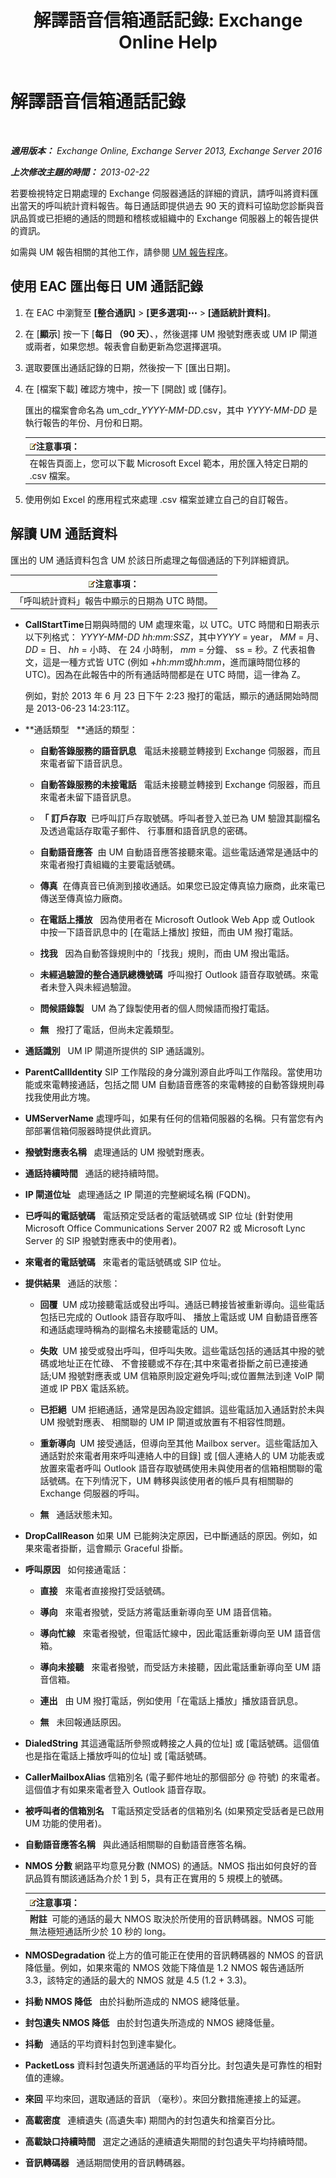 ﻿---
title: '解譯語音信箱通話記錄: Exchange Online Help'
TOCTitle: 解譯語音信箱通話記錄
ms:assetid: 368d9c58-61a2-43d5-8189-d3469a9e2a8d
ms:mtpsurl: https://technet.microsoft.com/zh-tw/library/JJ659061(v=EXCHG.150)
ms:contentKeyID: 50553961
ms.date: 05/23/2018
mtps_version: v=EXCHG.150
ms.translationtype: MT
---

# 解譯語音信箱通話記錄

 

_**適用版本：** Exchange Online, Exchange Server 2013, Exchange Server 2016_

_**上次修改主題的時間：** 2013-02-22_

若要檢視特定日期處理的 Exchange 伺服器通話的詳細的資訊，請呼叫將資料匯出當天的呼叫統計資料報告。每日通話即提供過去 90 天的資料可協助您診斷與音訊品質或已拒絕的通話的問題和稽核或組織中的 Exchange 伺服器上的報告提供的資訊。

如需與 UM 報告相關的其他工作，請參閱 [UM 報告程序](um-reports-procedures-exchange-2013-help.md)。

## 使用 EAC 匯出每日 UM 通話記錄

1.  在 EAC 中瀏覽至 **\[整合通訊\]** \> **\[更多選項\]**![更多選項圖示](images/JJ150550.5381819e-3b21-4873-8714-e9b956290b28(EXCHG.150).gif "更多選項圖示") \> **\[通話統計資料\]**。

2.  在 \[**顯示**\] 按一下 \[**每日 （90 天）**、，然後選擇 UM 撥號對應表或 UM IP 閘道或兩者，如果您想。報表會自動更新為您選擇選項。

3.  選取要匯出通話記錄的日期，然後按一下 \[匯出日期\]。

4.  在 \[檔案下載\] 確認方塊中，按一下 \[開啟\] 或 \[儲存\]。
    
    匯出的檔案會命名為 um\_cdr\_*YYYY-MM-DD*.csv，其中 *YYYY-MM-DD* 是執行報告的年份、月份和日期。
    
    <table>
    <thead>
    <tr class="header">
    <th><img src="images/Bb124558.note(EXCHG.150).gif" title="注意事項" alt="注意事項" />注意事項：</th>
    </tr>
    </thead>
    <tbody>
    <tr class="odd">
    <td>在報告頁面上，您可以下載 Microsoft Excel 範本，用於匯入特定日期的 .csv 檔案。</td>
    </tr>
    </tbody>
    </table>


5.  使用例如 Excel 的應用程式來處理 .csv 檔案並建立自己的自訂報告。

## 解讀 UM 通話資料

匯出的 UM 通話資料包含 UM 於該日所處理之每個通話的下列詳細資訊。

<table>
<thead>
<tr class="header">
<th><img src="images/Bb124558.note(EXCHG.150).gif" title="注意事項" alt="注意事項" />注意事項：</th>
</tr>
</thead>
<tbody>
<tr class="odd">
<td>「呼叫統計資料」報告中顯示的日期為 UTC 時間。</td>
</tr>
</tbody>
</table>


  - **CallStartTime**日期與時間的 UM 處理來電，以 UTC。UTC 時間和日期表示以下列格式： *YYYY-MM-DD hh:mm:SSZ*，其中*YYYY* = year， *MM* = 月、 *DD* = 日、 *hh* = 小時、 在 24 小時制， *mm* = 分鐘、 ss = 秒。Z 代表祖魯文，這是一種方式皆 UTC (例如 +*hh*:*mm*或*hh*:*mm*，進而讓時間位移的 UTC)。因為在此報告中的所有通話時間都是在 UTC 時間，這一律為 Z。
    
    例如，對於 2013 年 6 月 23 日下午 2:23 撥打的電話，顯示的通話開始時間是 2013-06-23 14:23:11Z。

  - **通話類型   **通話的類型：
    
      - **自動答錄服務的語音訊息**   電話未接聽並轉接到 Exchange 伺服器，而且來電者留下語音訊息。
    
      - **自動答錄服務的未接電話**   電話未接聽並轉接到 Exchange 伺服器，而且來電者未留下語音訊息。
    
      - **「 訂戶存取**  已呼叫訂戶存取號碼。呼叫者登入並已為 UM 驗證其副檔名及透過電話存取電子郵件、 行事曆和語音訊息的密碼。
    
      - **自動語音應答**  由 UM 自動語音應答接聽來電。這些電話通常是通話中的來電者撥打貴組織的主要電話號碼。
    
      - **傳真**  在傳真音已偵測到接收通話。如果您已設定傳真協力廠商，此來電已傳送至傳真協力廠商。
    
      - **在電話上播放**   因為使用者在 Microsoft Outlook Web App 或 Outlook 中按一下語音訊息中的 \[在電話上播放\] 按鈕，而由 UM 撥打電話。
    
      - **找我**   因為自動答錄規則中的「找我」規則，而由 UM 撥出電話。
    
      - **未經過驗證的整合通訊總機號碼**  呼叫撥打 Outlook 語音存取號碼。來電者未登入與未經過驗證。
    
      - **問候語錄製**   UM 為了錄製使用者的個人問候語而撥打電話。
    
      - **無**   撥打了電話，但尚未定義類型。

  - **通話識別**   UM IP 閘道所提供的 SIP 通話識別。

  - **ParentCallIdentity** SIP 工作階段的身分識別源自此呼叫工作階段。當使用功能或來電轉接通話，包括之間 UM 自動語音應答的來電轉接的自動答錄規則尋找我使用此方塊。

  - **UMServerName** 處理呼叫，如果有任何的信箱伺服器的名稱。只有當您有內部部署信箱伺服器時提供此資訊。

  - **撥號對應表名稱**   處理通話的 UM 撥號對應表。

  - **通話持續時間**   通話的總持續時間。

  - **IP 閘道位址**   處理通話之 IP 閘道的完整網域名稱 (FQDN)。

  - **已呼叫的電話號碼**   電話預定受話者的電話號碼或 SIP 位址 (針對使用 Microsoft Office Communications Server 2007 R2 或 Microsoft Lync Server 的 SIP 撥號對應表中的使用者)。

  - **來電者的電話號碼**   來電者的電話號碼或 SIP 位址。

  - **提供結果**   通話的狀態：
    
      - **回覆**  UM 成功接聽電話或發出呼叫。通話已轉接皆被重新導向。這些電話包括已完成的 Outlook 語音存取呼叫、 播放上電話或 UM 自動語音應答和通話處理時稱為的副檔名未接聽電話的 UM。
    
      - **失敗**  UM 接受或發出呼叫，但呼叫失敗。這些電話包括的通話其中撥的號碼或地址正在忙碌、 不會接聽或不存在;其中來電者掛斷之前已連接通話;UM 撥號對應表或 UM 信箱原則設定避免呼叫;或位置無法到達 VoIP 閘道或 IP PBX 電話系統。
    
      - **已拒絕**  UM 拒絕通話，通常是因為設定錯誤。這些電話加入通話對於未與 UM 撥號對應表、 相關聯的 UM IP 閘道或放置有不相容性問題。
    
      - **重新導向**  UM 接受通話，但導向至其他 Mailbox server。這些電話加入通話對於來電者用來呼叫連絡人中的目錄\] 或 \[個人連絡人的 UM 功能表或放置來電者呼叫 Outlook 語音存取號碼使用未與使用者的信箱相關聯的電話號碼。在下列情況下，UM 轉移與該使用者的帳戶具有相關聯的 Exchange 伺服器的呼叫。
    
      - **無**   通話狀態未知。

  - **DropCallReason** 如果 UM 已能夠決定原因，已中斷通話的原因。例如，如果來電者掛斷，這會顯示 Graceful 掛斷。

  - **呼叫原因**   如何接通電話：
    
      - **直接**   來電者直接撥打受話號碼。
    
      - **導向**   來電者撥號，受話方將電話重新導向至 UM 語音信箱。
    
      - **導向忙線**   來電者撥號，但電話忙線中，因此電話重新導向至 UM 語音信箱。
    
      - **導向未接聽**   來電者撥號，而受話方未接聽，因此電話重新導向至 UM 語音信箱。
    
      - **連出**   由 UM 撥打電話，例如使用「在電話上播放」播放語音訊息。
    
      - **無**   未回報通話原因。

  - **DialedString** 其這通電話所參照或轉接之人員的位址\] 或 \[電話號碼。這個值也是指在電話上播放呼叫的位址\] 或 \[電話號碼。

  - **CallerMailboxAlias** 信箱別名 (電子郵件地址的那個部分 @ 符號) 的來電者。這個值才有如果來電者登入 Outlook 語音存取。

  - **被呼叫者的信箱別名**   T電話預定受話者的信箱別名 (如果預定受話者是已啟用 UM 功能的使用者)。

  - **自動語音應答名稱**   與此通話相關聯的自動語音應答名稱。

  - **NMOS 分數** 網路平均意見分數 (NMOS) 的通話。NMOS 指出如何良好的音訊品質有關該通話為介於 1 到 5，具有正在實用的 5 規模上的號碼。
    
    <table>
    <thead>
    <tr class="header">
    <th><img src="images/Bb124558.note(EXCHG.150).gif" title="注意事項" alt="注意事項" />注意事項：</th>
    </tr>
    </thead>
    <tbody>
    <tr class="odd">
    <td><strong>附註</strong>  可能的通話的最大 NMOS 取決於所使用的音訊轉碼器。NMOS 可能無法極短通話所少於 10 秒的 long。</td>
    </tr>
    </tbody>
    </table>


  - **NMOSDegradation** 從上方的值可能正在使用的音訊轉碼器的 NMOS 的音訊降低量。例如，如果來電的 NMOS 效能下降值是 1.2 NMOS 報告通話所 3.3，該特定的通話的最大的 NMOS 就是 4.5 (1.2 + 3.3)。

  - **抖動 NMOS 降低**   由於抖動所造成的 NMOS 總降低量。

  - **封包遺失 NMOS 降低**   由於封包遺失所造成的 NMOS 總降低量。

  - **抖動**   通話的平均資料封包到達率變化。

  - **PacketLoss** 資料封包遺失所選通話的平均百分比。封包遺失是可靠性的相對值的連線。

  - **來回** 平均來回，選取通話的音訊 （毫秒）。來回分數措施連接上的延遲。

  - **高載密度**   連續遺失 (高遺失率) 期間內的封包遺失和捨棄百分比。

  - **高載缺口持續時間**   選定之通話的連續遺失期間的封包遺失平均持續時間。

  - **音訊轉碼器**   通話期間使用的音訊轉碼器。

